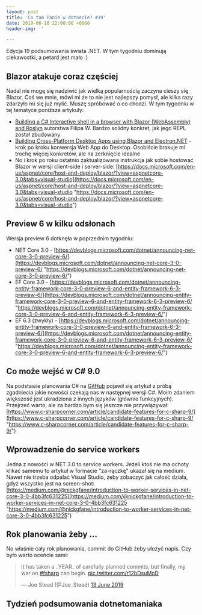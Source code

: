 ```yaml
---
layout: post
title: 'Co tam Panie w dotnecie? #19'
date: 2019-06-16 22:00:00 +0000
header-img: ''

---
```

Edycja 19 podsumowania świata .NET. W tym tygodniu dominują ciekawostki, a petard jest mało :)

## Blazor atakuje coraz częściej

Nadal nie mogę się nadziwić jak wielką popularnością zaczyna cieszy się Blazor. Coś we mnie, mówi mi że to nie jest najlepszy pomysł, ale kilka razy zdarzyło mi się już mylić. Muszę spróbować o co chodzi. W tym tygodniu w tej tematyce poniższe artykuły:

* [Building a C# Interactive shell in a browser with Blazor (WebAssembly) and Roslyn](https://www.strathweb.com/2019/06/building-a-c-interactive-shell-in-a-browser-with-blazor-webassembly-and-roslyn/) autorstwa Filipa W. Bardzo solidny konkret, jak jego REPL został zbudowany
* [Building Cross-Platform Desktop Apps using Blazor and Electron.NET](https://maherjendoubi.io/blazor-electron/) - krok po kroku konwersja Web App do Desktop. Osobiście brakuje mi trochę więcej konkretów, ale na zerknięcie idealne
* No i krok po roku ostatnio zaktualizowana instrukcja jak sobie hostować Blazor w wersji client-side i server-side: [https://docs.microsoft.com/en-us/aspnet/core/host-and-deploy/blazor/?view=aspnetcore-3.0&tabs=visual-studio](https://docs.microsoft.com/en-us/aspnet/core/host-and-deploy/blazor/?view=aspnetcore-3.0&tabs=visual-studio "https://docs.microsoft.com/en-us/aspnet/core/host-and-deploy/blazor/?view=aspnetcore-3.0&tabs=visual-studio")

## Preview 6 w kilku odsłonach

Wersja preview 6 dotknęła w poprzednim tygodniu:

* NET Core 3.0 - [https://devblogs.microsoft.com/dotnet/announcing-net-core-3-0-preview-6/](https://devblogs.microsoft.com/dotnet/announcing-net-core-3-0-preview-6/ "https://devblogs.microsoft.com/dotnet/announcing-net-core-3-0-preview-6/")
* EF Core 3.0 - [https://devblogs.microsoft.com/dotnet/announcing-entity-framework-core-3-0-preview-6-and-entity-framework-6-3-preview-6/](https://devblogs.microsoft.com/dotnet/announcing-entity-framework-core-3-0-preview-6-and-entity-framework-6-3-preview-6/ "https://devblogs.microsoft.com/dotnet/announcing-entity-framework-core-3-0-preview-6-and-entity-framework-6-3-preview-6/")
* EF 6.3 (zwykły) - [https://devblogs.microsoft.com/dotnet/announcing-entity-framework-core-3-0-preview-6-and-entity-framework-6-3-preview-6/](https://devblogs.microsoft.com/dotnet/announcing-entity-framework-core-3-0-preview-6-and-entity-framework-6-3-preview-6/ "https://devblogs.microsoft.com/dotnet/announcing-entity-framework-core-3-0-preview-6-and-entity-framework-6-3-preview-6/")

## Co może wejść w C# 9.0

Na podstawie planowania C# na [GitHub](https://github.com/dotnet/csharplang/milestone/15) pojawił się artykuł z próbą zgadniecia jakie nowości czekają nas w następnej wersji C#. Moim zdaniem większość jest ukradziona z innych języków (głównie funkcyjnych). Przejrzeć warto, ale za bardzo bym się jeszcze nie przywiązywał: [https://www.c-sharpcorner.com/article/candidate-features-for-c-sharp-9/](https://www.c-sharpcorner.com/article/candidate-features-for-c-sharp-9/ "https://www.c-sharpcorner.com/article/candidate-features-for-c-sharp-9/")

## Wprowadzenie do service workers

Jedna z nowości w NET 3.0 to service workers. Jeżeli ktoś nie ma ochoty klikać samemu to artykuł w formacie "za-rączkę" ukazał się na medium. Nawet nie trzeba odpalać Visual Studio, żeby zobaczyć jak całość działa, gdyż wszystko jest na screen-shot: [https://medium.com/@nickgfane/introduction-to-worker-services-in-net-core-3-0-4bb3fc631225](https://medium.com/@nickgfane/introduction-to-worker-services-in-net-core-3-0-4bb3fc631225 "https://medium.com/@nickgfane/introduction-to-worker-services-in-net-core-3-0-4bb3fc631225")

## Rok planowania żeby ...

No właśnie cały rok planowania, commit do GitHub żeby ułożyć napis. Czy było warto oceńcie sami:

<blockquote class="twitter-tweet" data-lang="en-gb"><p lang="en" dir="ltr">It has taken a _YEAR_ of carefully planned commits, but finally, my war on <a href="https://twitter.com/hashtag/fsharp?src=hash&amp;ref_src=twsrc%5Etfw">#fsharp</a> can begin. <a href="https://t.co/r12bDsuMoD">pic.twitter.com/r12bDsuMoD</a></p>&mdash; Joe Stead (@Joe_Stead) <a href="https://twitter.com/Joe_Stead/status/1139119246976409600?ref_src=twsrc%5Etfw">13 June 2019</a></blockquote>
<script async src="https://platform.twitter.com/widgets.js" charset="utf-8"></script>

## Tydzień podsumowania dotnetomaniaka